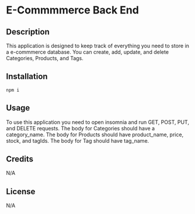 # E-Commmmerce Back End

## Description

This application is designed to keep track of everything you need to store in a e-commmerce database. You can create, add, update, and delete Categories, Products, and Tags.

## Installation

```
npm i
```

## Usage

To use this application you need to open insomnia and run GET, POST, PUT, and DELETE requests. The body for Categories should have a category_name. The body for Products should have product_name, price, stock, and tagIds. The body for Tag should have tag_name.

## Credits

N/A

## License

N/A